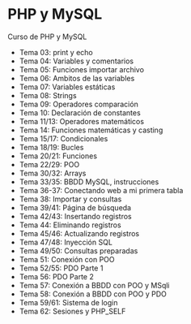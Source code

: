 # PHP y MySQL
Curso de PHP y MySQL

- Tema 03: print y echo
- Tema 04: Variables y comentarios
- Tema 05: Funciones importar archivo
- Tema 06: Ambitos de las variables
- Tema 07: Variables estáticas
- Tema 08: Strings
- Tema 09: Operadores comparación
- Tema 10: Declaración de constantes
- Tema 11/13: Operadores matemáticos
- Tema 14: Funciones matemáticas y casting
- Tema 15/17: Condicionales
- Tema 18/19: Bucles
- Tema 20/21: Funciones
- Tema 22/29: POO
- Tema 30/32: Arrays
- Tema 33/35: BBDD MySQL, instrucciones
- Tema 36-37: Conectando web a mi primera tabla
- Tema 38: Importar y consultas
- Tema 39/41: Página de búsqueda
- Tema 42/43: Insertando registros
- Tema 44: Eliminando registros
- Tema 45/46: Actualizando registros
- Tema 47/48: Inyección SQL
- Tema 49/50: Consultas preparadas
- Tema 51: Conexión con POO
- Tema 52/55: PDO Parte 1
- Tema 56: PDO Parte 2
- Tema 57: Conexión a BBDD con POO y MSqli
- Tema 58: Conexión a BBDD con POO y PDO
- Tema 59/61: Sistema de login
- Tema 62: Sesiones y PHP_SELF